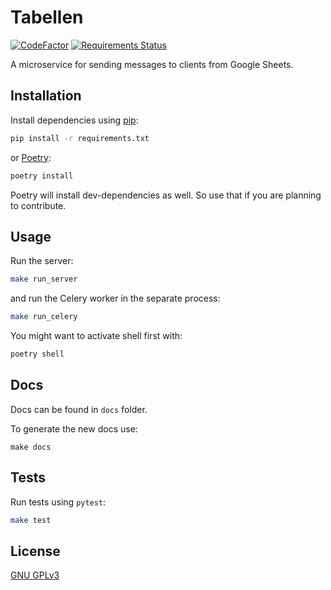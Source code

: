 # Tabellen

[![CodeFactor](https://www.codefactor.io/repository/github/vsevolodbazhan/tabellen/badge)](https://www.codefactor.io/repository/github/vsevolodbazhan/tabellen)
[![Requirements Status](https://requires.io/github/vsevolodbazhan/tabellen/requirements.svg?branch=master)](https://requires.io/github/vsevolodbazhan/tabellen/requirements/?branch=master)

A microservice for sending messages to clients from Google Sheets.

## Installation

Install dependencies using [pip](https://pip.pypa.io/en/stable/):

```bash
pip install -r requirements.txt
```

or [Poetry](https://python-poetry.org):

```bash
poetry install
```

Poetry will install dev-dependencies as well. So use that if you are planning to contribute.

## Usage

Run the server:

```bash
make run_server
```

and run the Celery worker in the separate process:

```bash
make run_celery
```

You might want to activate shell first with:

```bash
poetry shell
```

## Docs

Docs can be found in `docs` folder.

To generate the new docs use:

```
make docs
```

## Tests

Run tests using `pytest`:

```bash
make test
```

## License

[GNU GPLv3](https://github.com/vsevolodbazhan/tabellen/blob/master/LICENSE)
